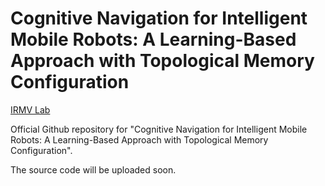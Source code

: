 # Cognitive Navigation for Intelligent Mobile Robots: A Learning-Based Approach with Topological Memory Configuration
[IRMV Lab](http://irmv.sjtu.edu.cn/)

Official Github repository for "Cognitive Navigation for Intelligent Mobile Robots: A Learning-Based Approach with Topological Memory Configuration".

The source code will be uploaded soon.
